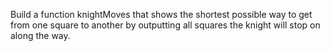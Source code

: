 Build a function knightMoves that shows the shortest possible way to get from one square to another by outputting all squares the knight will stop on along the way.
